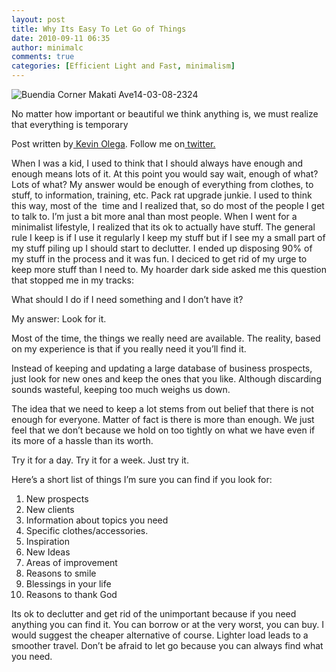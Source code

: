 ```yaml
---
layout: post
title: Why Its Easy To Let Go of Things
date: 2010-09-11 06:35
author: minimalc
comments: true
categories: [Efficient Light and Fast, minimalism]
---
```

<img src="http://farm5.static.flickr.com/4145/5053063045_18e157c335.jpg" alt="Buendia Corner Makati Ave14-03-08-2324" />

No matter how important or beautiful we think anything is, we must realize that everything is temporary

Post written by<a href="http://minimalchanges.com/blog/about"> Kevin Olega</a>. Follow me on<a href="http://twitter.com/kevinolega"> twitter.</a>

When I was a kid, I used to think that I should always have enough and enough means lots of it. At this point you would say wait, enough of what? Lots of what? My answer would be enough of everything from clothes, to stuff, to information, training, etc. Pack rat upgrade junkie. I used to think this way, most of the  time and I realized that, so do most of the people I get to talk to. I’m just a bit more anal than most people. When I went for a minimalist lifestyle, I realized that its ok to actually have stuff. The general rule I keep is if I use it regularly I keep my stuff but if I see my a small part of my stuff piling up I should start to declutter. I ended up disposing 90% of my stuff in the process and it was fun. I deciced to get rid of my urge to keep more stuff than I need to. My hoarder dark side asked me this question that stopped me in my tracks:

What should I do if I need something and I don’t have it?

My answer: Look for it.

Most of the time, the things we really need are available. The reality, based on my experience is that if you really need it you’ll find it.

Instead of keeping and updating a large database of business prospects, just look for new ones and keep the ones that you like. Although discarding sounds wasteful, keeping too much weighs us down.

The idea that we need to keep a lot stems from out belief that there is not enough for everyone. Matter of fact is there is more than enough. We just feel that we don’t because we hold on too tightly on what we have even if its more of a hassle than its worth.

Try it for a day. Try it for a week. Just try it.

Here’s a short list of things I’m sure you can find if you look for:
<ol>
	<li>New prospects</li>
	<li>New clients</li>
	<li>Information about topics you need</li>
	<li>Specific clothes/accessories.</li>
	<li>Inspiration</li>
	<li>New Ideas</li>
	<li>Areas of improvement</li>
	<li>Reasons to smile</li>
	<li>Blessings in your life</li>
	<li>Reasons to thank God</li>
</ol>
Its ok to declutter and get rid of the unimportant because if you need anything you can find it. You can borrow or at the very worst, you can buy. I would suggest the cheaper alternative of course. Lighter load leads to a smoother travel. Don’t be afraid to let go because you can always find what you need.
